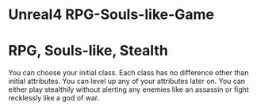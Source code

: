 # Unreal4 RPG-Souls-like-Game
# RPG, Souls-like, Stealth
You can choose your initial class. Each class has no difference other than initial attributes. You can level up any of your attributes later on. You can either play stealthily without alerting any enemies like an assassin or fight recklessly like a god of war.
